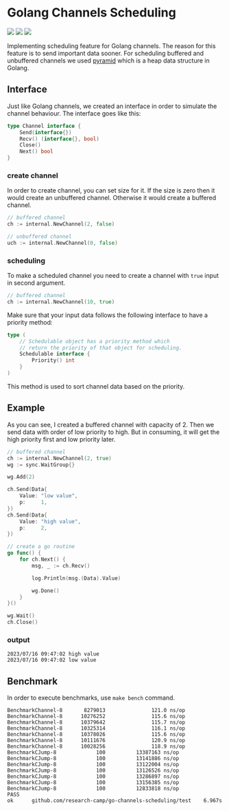 # Golang Channels Scheduling

![](https://img.shields.io/badge/language-go-32a89e)
![](https://img.shields.io/badge/topic-scheduling-DD5511)
![](https://img.shields.io/badge/version-v0.2-AA5533)

Implementing scheduling feature for Golang channels.
The reason for this feature is to send important data sooner.
For scheduling buffered and unbuffered channels
we used [pyramid](https://github.com/amirhnajafiz/pyramid) which is a heap
data structure in Golang.

## Interface

Just like Golang channels, we created an interface in order to simulate the channel behaviour.
The interface goes like this:

```go
type Channel interface {
    Send(interface{})
    Recv() (interface{}, bool)
    Close()
    Next() bool
}
```

### create channel

In order to create channel, you can set size for it. If the size is zero then it would create an
unbuffered channel. Otherwise it would create a buffered channel.

```go
// buffered channel
ch := internal.NewChannel(2, false)

// unbuffered channel
uch := internal.NewChannel(0, false)
```

### scheduling

To make a scheduled channel you need to create a channel with ```true``` input in second argument.

```go
// buffered channel
ch := internal.NewChannel(10, true)
```

Make sure that your input data follows the following interface to have a priority method:

```go
type (
	// Schedulable object has a priority method which
	// return the priority of that object for scheduling.
	Schedulable interface {
		Priority() int
	}
)
```

This method is used to sort channel data based on the priority.

## Example

As you can see, I created a buffered channel with capacity of 2. Then we send
data with order of low priority to high. But in consuming, it will get the high
priority first and low priority later.

```go
// buffered channel
ch := internal.NewChannel(2, true)
wg := sync.WaitGroup{}

wg.Add(2)

ch.Send(Data{
    Value: "low value",
    p:     1,
})
ch.Send(Data{
    Value: "high value",
    p:     2,
})

// create a go routine
go func() {
    for ch.Next() {
        msg, _ := ch.Recv()

        log.Println(msg.(Data).Value)

        wg.Done()
    }
}()

wg.Wait()
ch.Close()
```

### output

```shell
2023/07/16 09:47:02 high value
2023/07/16 09:47:02 low value
```

## Benchmark

In order to execute benchmarks, use ```make bench``` command.

```shell
BenchmarkChannel-8       8279013               121.0 ns/op
BenchmarkChannel-8      10276252               115.6 ns/op
BenchmarkChannel-8      10379642               115.7 ns/op
BenchmarkChannel-8      10325314               116.1 ns/op
BenchmarkChannel-8      10378026               115.6 ns/op
BenchmarkChannel-8      10111676               120.9 ns/op
BenchmarkChannel-8      10028256               118.9 ns/op
BenchmarkCJump-8             100          13387163 ns/op
BenchmarkCJump-8             100          13141886 ns/op
BenchmarkCJump-8             100          13122004 ns/op
BenchmarkCJump-8             100          13126526 ns/op
BenchmarkCJump-8             100          13286897 ns/op
BenchmarkCJump-8             100          13156385 ns/op
BenchmarkCJump-8             100          12833818 ns/op
PASS
ok      github.com/research-camp/go-channels-scheduling/test    6.967s
```
